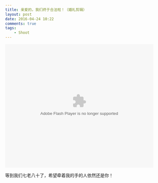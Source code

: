 ```yaml
--- 
title: 亲爱的，我们终于合法啦！（婚礼剪辑）
layout: post
date: 2016-04-24 10:22
comments: true
tags: 
    - Shoot
---
```

<embed src="http://static.video.qq.com/TPout.swf?vid=t0306pvv87b&auto=0" allowFullScreen="true" quality="high" width="480" height="400" align="middle" allowScriptAccess="always" type="application/x-shockwave-flash">

等到我们七老八十了，希望牵着我的手的人依然还是你！


